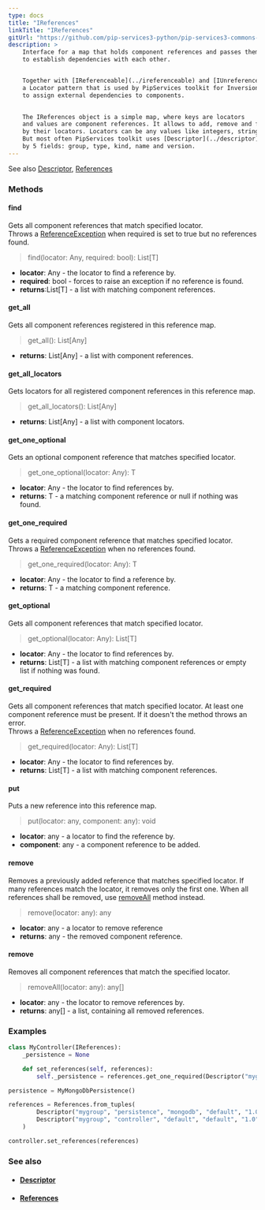 ```yaml
---
type: docs
title: "IReferences"
linkTitle: "IReferences"
gitUrl: "https://github.com/pip-services3-python/pip-services3-commons-python"
description: >
    Interface for a map that holds component references and passes them to components
    to establish dependencies with each other.


    Together with [IReferenceable](../ireferenceable) and [IUnreferenceable](../iunreferenceable) interfaces it implements
    a Locator pattern that is used by PipServices toolkit for Inversion of Control
    to assign external dependencies to components. 
 

    The IReferences object is a simple map, where keys are locators
    and values are component references. It allows to add, remove and find components
    by their locators. Locators can be any values like integers, strings or component types.
    But most often PipServices toolkit uses [Descriptor](../descriptor) as locators that match
    by 5 fields: group, type, kind, name and version.
---
```


See also [Descriptor](../descriptor), [References](../references)



### Methods

#### find
Gets all component references that match specified locator.  
Throws a [ReferenceException](../reference_exception) when required is set to true but no references found.

> find(locator: Any, required: bool): List[T]

- **locator**: Any - the locator to find a reference by.
- **required**: bool - forces to raise an exception if no reference is found.
- **returns**:List[T] - a list with matching component references.

#### get_all
Gets all component references registered in this reference map.

> get_all(): List[Any]

- **returns**: List[Any] - a list with component references.

#### get_all_locators
Gets locators for all registered component references in this reference map.

> get_all_locators(): List[Any]

- **returns**: List[Any] - a list with component locators.

#### get_one_optional
Gets an optional component reference that matches specified locator.

> get_one_optional(locator: Any): T

- **locator**: Any - the locator to find references by.
- **returns**: T - a matching component reference or null if nothing was found.

#### get_one_required
Gets a required component reference that matches specified locator.  
Throws a [ReferenceException](../reference_exception) when no references found.

> get_one_required(locator: Any): T

- **locator**: Any - the locator to find a reference by.
- **returns**: T - a matching component reference.

#### get_optional
Gets all component references that match specified locator.

> get_optional(locator: Any): List[T]

- **locator**: Any - the locator to find references by.	 
- **returns**: List[T] - a list with matching component references or empty list if nothing was found.

#### get_required
Gets all component references that match specified locator.
At least one component reference must be present.
If it doesn't the method throws an error.  
Throws a [ReferenceException](../reference_exception) when no references found.

> get_required(locator: Any): List[T]

- **locator**: Any - the locator to find references by.
- **returns**: List[T] - a list with matching component references.


#### put
Puts a new reference into this reference map.

> put(locator: any, component: any): void

- **locator**: any - a locator to find the reference by.
- **component**: any - a component reference to be added.

#### remove
Removes a previously added reference that matches specified locator.
If many references match the locator, it removes only the first one.
When all references shall be removed, use [removeAll](#removeall) method instead.

> remove(locator: any): any

- **locator**: any - a locator to remove reference
- **returns**: any - the removed component reference.


#### remove
Removes all component references that match the specified locator. 

> removeAll(locator: any): any[]

- **locator**: any - the locator to remove references by.
- **returns**: any[] - a list, containing all removed references.

### Examples

```python
class MyController(IReferences):
    _persistence = None

    def set_references(self, references):
        self._persistence = references.get_one_required(Descriptor("mygroup", "persistence", "*", "*", "1.0"))

persistence = MyMongoDbPersistence()

references = References.from_tuples(
        Descriptor("mygroup", "persistence", "mongodb", "default", "1.0"), persistence,
        Descriptor("mygroup", "controller", "default", "default", "1.0"), controller
    )

controller.set_references(references)
```


### See also
- #### [Descriptor](../descriptor)
- #### [References](../references)
